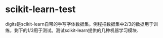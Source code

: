 # scikit-learn-test
digits是scikit-learn自带的手写字体数据集。例程把数据集中2/3的数据用于训练，剩下的1/3用于测试。测试scikit-learn提供的几种机器学习模块.

